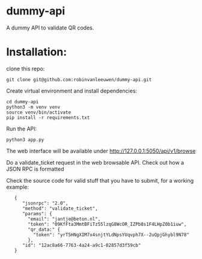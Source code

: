 # dummy-api
A dummy API to validate QR codes.

# Installation:

clone this repo:

  ```git clone git@github.com:robinvanleeuwen/dummy-api.git```
  
Create virtual environment and install dependencies:
  ```
  cd dummy-api
  python3 -m venv venv
  source venv/bin/activate
  pip install -r requirements.txt
  ```
  
Run the API:

  ```
  python3 app.py
  ```


The web interface will be available under http://127.0.0.1:5050/api/v1/browse

Do a validate_ticket request in the web browsable API. Check out how a JSON RPC is formatted

Check the source code for valid stuff that you have to submit, for a working example:
```
   {
      "jsonrpc": "2.0",
      "method": "validate_ticket",
      "params": {
        "email": "jantje@beton.nl",
        "token": "09KfFta3MmtBFiTz55lzqG8WcOR_IZPb8s1F4LHpZ0b1iuw",
        "qr_data:" {
          "token": "yrT5HNgXIM7x4snjtYLdNpsYUqvph7X--2uQpjGhybl9N78"
        },
      "id": "12ac8a66-7763-4a24-a9c1-02857d3f59cb"
   }
```
